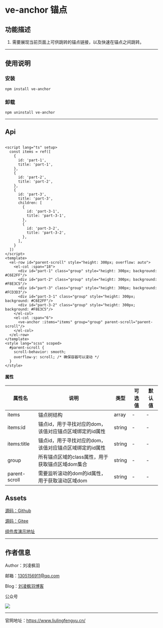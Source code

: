 # ve-anchor 锚点

## 功能描述

1. 需要展现当前页面上可供跳转的锚点链接，以及快速在锚点之间跳转。

---

## 使用说明

### 安装

```shell
npm install ve-anchor
```

### 卸载

```shell
npm uninstall ve-anchor
```

---

## Api

```vue

<script lang="ts" setup>
  const items = ref([
    {
      id: 'part-1',
      title: 'part-1',
    },
    {
      id: 'part-2',
      title: 'part-2',
    },
    {
      id: 'part-3',
      title: 'part-3',
      children: [
        {
          id: 'part-3-1',
          title: 'part-3-1',
        },
        {
          id: 'part-3-2',
          title: 'part-3-2',
        },
      ],
    }
  ])
</script>
<template>
  <el-row id="parent-scroll" style="height: 300px; overflow: auto">
    <el-col :span="18">
      <div id="part-1" class="group" style="height: 300px; background: #C6E2FF"/>
      <div id="part-2" class="group" style="height: 300px; background: #F8E3C5"/>
      <div id="part-3" class="group" style="height: 300px; background: #FCD3D3"/>
      <div id="part-3-1" class="group" style="height: 300px; background: #C6E2FF"/>
      <div id="part-3-2" class="group" style="height: 300px; background: #F8E3C5"/>
    </el-col>
    <el-col :span="6">
      <ve-anchor :items="items" group="group" parent-scroll="parent-scroll"/>
    </el-col>
  </el-row>
</template>
<style lang="scss" scoped>
  #parent-scroll {
    scroll-behavior: smooth;
    overflow-y: scroll; /* 确保容器可以滚动 */
  }
</style>
```

#### 属性

| 属性名           | 说明                              | 类型     | 可选值 | 默认值 |
|---------------|---------------------------------|--------|-----|-----|
| items         | 锚点树结构                           | array  | -   | -   |
| items:id      | 锚点id，用于寻找对应的dom，该值对应锚点区域绑定的id属性 | string | -   | -   |
| items:title   | 锚点id，用于寻找对应的dom，该值对应锚点区域绑定的id属性 | string | -   | -   |
| group         | 所有锚点区域的class属性，用于获取锚点区域dom集合    | string | -   | -   |
| parent-scroll | 需要监听滚动的dom的id属性，用于获取滚动区域dom     | string | -   | -   |

## Assets

[源码：Github](https://github.com/liuhuiwenllfy/element-plus-pro/tree/master/src/components/ve-anchor)

[源码：Gitee](https://gitee.com/liu-ling-feng-yu/element-plus-pro/tree/master/src/components/ve-anchor)

[组件库演示地址](https://epp.liulingfengyu.cn/preview/#/ve-anchor)

---

## 作者信息

Author：刘凌枫羽

邮箱：1305156911@qq.com

Blog：[刘凌枫羽博客](https://blog.csdn.net/qq_38036909?type=blog)

公众号

[![](https://resource.liulingfengyu.cn/img/公众号二维码.jpg)](https://mp.weixin.qq.com/s?__biz=MzkxNDI2OTM0Nw==&mid=2247483939&idx=1&sn=ee8438a9047d92798765cd502820c67c&chksm=c171b7eff6063ef9a41b34f61ff6ac8c73259917505eb5d9a5b9a17e9ab3653da999e48a98d5#rd)

---

官网地址：https://www.liulingfengyu.cn/
